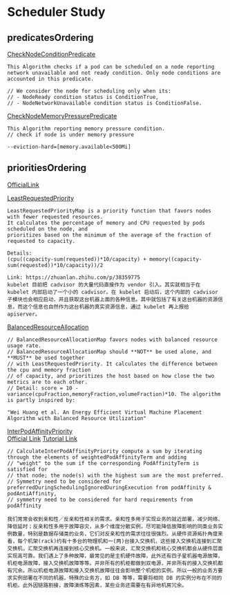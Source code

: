 # Scheduler Study

## predicatesOrdering

[CheckNodeConditionPredicate](https://github.com/kubernetes/kubernetes/blob/master/pkg/scheduler/algorithm/predicates/predicates.go#L1675)
```
This Algorithm checks if a pod can be scheduled on a node reporting
network unavailable and not ready condition. Only node conditions are accounted in this predicate.

// We consider the node for scheduling only when its:
// - NodeReady condition status is ConditionTrue,
// - NodeNetworkUnavailable condition status is ConditionFalse.
```

[CheckNodeMemoryPressurePredicate](https://github.com/kubernetes/kubernetes/blob/master/pkg/scheduler/algorithm/predicates/predicates.go#L1633)
```
This Algorithm reporting memory pressure condition.
// check if node is under memory pressure

--eviction-hard=[memory.available<500Mi]
```


## prioritiesOrdering

[OfficialLink](https://github.com/kubernetes/kubernetes/blob/master/pkg/scheduler/algorithm/priorities/priorities.go)<br/>

[LeastRequestedPriority](https://github.com/kubernetes/kubernetes/tree/master/pkg/scheduler/algorithm/priorities)
```
LeastRequestedPriorityMap is a priority function that favors nodes with fewer requested resources.
It calculates the percentage of memory and CPU requested by pods scheduled on the node, and
prioritizes based on the minimum of the average of the fraction of requested to capacity.

Details:
(cpu((capacity-sum(requested))*10/capacity) + memory((capacity-sum(requested))*10/capacity))/2

Link: https://zhuanlan.zhihu.com/p/38359775
kubelet 目前把 cadvisor 的大量代码直接作为 vendor 引入。其实就相当于在 kubelet 内部启动了一个小的 cadvisor。在 kubelet 启动后，这个内部的 cadvisor 子模块也会相应启动，并且获取这台机器上面的各种信息。其中就包括了有关这台机器的资源信息，而这个信息也自然作为这台机器的真实资源信息，通过 kubelet 再上报给 apiserver。
```

[BalancedResourceAllocation](https://github.com/kubernetes/kubernetes/blob/master/pkg/scheduler/algorithm/priorities/balanced_resource_allocation.go)
```
// BalancedResourceAllocationMap favors nodes with balanced resource usage rate.
// BalancedResourceAllocationMap should **NOT** be used alone, and **MUST** be used together
// with LeastRequestedPriority. It calculates the difference between the cpu and memory fraction
// of capacity, and prioritizes the host based on how close the two metrics are to each other.
// Detail: score = 10 - variance(cpuFraction,memoryFraction,volumeFraction)*10. The algorithm is partly inspired by:

"Wei Huang et al. An Energy Efficient Virtual Machine Placement Algorithm with Balanced Resource Utilization"
```

[InterPodAffinityPriority](https://github.com/kubernetes/kubernetes/blob/master/pkg/scheduler/algorithm/priorities/interpod_affinity.go)<br/>
[Official Link](https://kubernetes.io/docs/concepts/configuration/assign-pod-node/#affinity-and-anti-affinity)
[Tutorial Link](http://wsfdl.com/kubernetes/2018/06/30/k8s-scheduler-1-affinity.html)<br/>
```
// CalculateInterPodAffinityPriority compute a sum by iterating through the elements of weightedPodAffinityTerm and adding
// "weight" to the sum if the corresponding PodAffinityTerm is satisfied for
// that node; the node(s) with the highest sum are the most preferred.
// Symmetry need to be considered for preferredDuringSchedulingIgnoredDuringExecution from podAffinity & podAntiAffinity,
// symmetry need to be considered for hard requirements from podAffinity

我们常常会收到亲和性／反亲和性相关的需求。亲和性多用于实现业务的就近部署，减少网络，降低延时；反亲和性多用于故障容灾，从多个维度分散实例，尽可能降低故障影响的同类业务实例数量，特别是数据存储类的业务，它们对反亲和性的需求往往很强烈。从硬件资源拓扑角度来看，每个机架(rack)约有十多台的物理机和一(两)台接入交换机，这些接入交换机连接到汇聚交换机，汇聚交换机再连接到核心交换机。一般来说，汇聚交换机和核心交换机都会从硬件层面实现高可靠。我们遇上了多种故障，最常见的是主机硬件故障，此外还有四子星机器电源故障，机柜电源故障，接入交换机故障等等。并非所有的机柜都做到双电源，并非所有的接入交换机都有冗余。所以机柜电源故障和接入交换机故障往往会影响整个机柜的实例。所以一般的业务方要求实例部署在不同的机器，特殊的业务方，如 DB 等等，需要将相同 DB 的实例分布在不同的机柜。此外因链路割接，故障演练等因素，某些业务还需要在有异地机房冗余。
```

